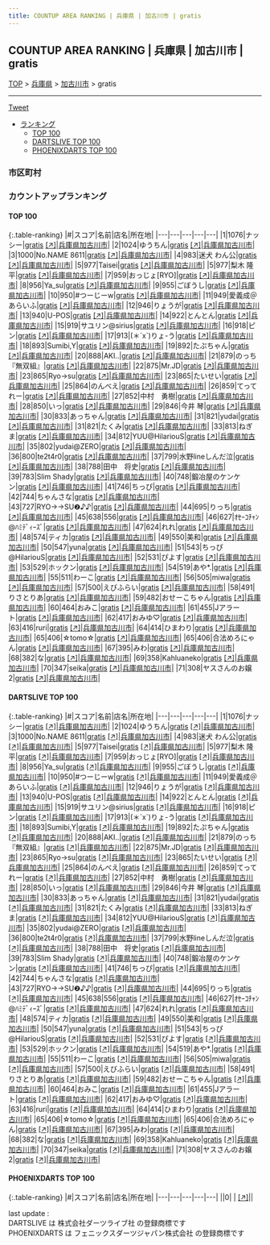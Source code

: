 ```yaml
---
title: COUNTUP AREA RANKING | 兵庫県 | 加古川市 | gratis
---
```

## COUNTUP AREA RANKING | 兵庫県 | 加古川市 | gratis

[TOP](/darts/rank/) > [兵庫県](/darts/rank/兵庫県/) > [加古川市](/darts/rank/兵庫県/加古川市/) > gratis

___

<a href="https://twitter.com/share?ref_src=twsrc%5Etfw" data-text="COUNTUP AREA RANKING | 兵庫県加古川市gratis" class="twitter-share-button" data-hashtags="DARTSLIVE,PHOENIXDARTS,darts,ダーツ" data-show-count="false">Tweet</a>

* [ランキング](#カウントアップランキング)
    * [TOP 100](#top-100)
    * [DARTSLIVE TOP 100](#dartslive-top-100)
    * [PHOENIXDARTS TOP 100](#phoenixdarts-top-100)

### 市区町村

<ul>

</ul>

### カウントアップランキング

#### TOP 100



{:.table-ranking}
|#|スコア|名前|店名|所在地|
|---|---|---|---|---|
|1|1076|<span class="rank-name-dl">ナッシー</span>|<a href="/darts/rank/shops/83202b1f88734a27790ab824ce8730e5.html">gratis</a> <a href="https://search.dartslive.com/jp/shop/83202b1f88734a27790ab824ce8730e5">[↗]</a>|<a href="/darts/rank/兵庫県/加古川市">兵庫県加古川市</a>|
|2|1024|<span class="rank-name-dl">ゆうちん</span>|<a href="/darts/rank/shops/83202b1f88734a27790ab824ce8730e5.html">gratis</a> <a href="https://search.dartslive.com/jp/shop/83202b1f88734a27790ab824ce8730e5">[↗]</a>|<a href="/darts/rank/兵庫県/加古川市">兵庫県加古川市</a>|
|3|1000|<span class="rank-name-dl">No.NAME 8611</span>|<a href="/darts/rank/shops/83202b1f88734a27790ab824ce8730e5.html">gratis</a> <a href="https://search.dartslive.com/jp/shop/83202b1f88734a27790ab824ce8730e5">[↗]</a>|<a href="/darts/rank/兵庫県/加古川市">兵庫県加古川市</a>|
|4|983|<span class="rank-name-dl">迷犬 わん公</span>|<a href="/darts/rank/shops/83202b1f88734a27790ab824ce8730e5.html">gratis</a> <a href="https://search.dartslive.com/jp/shop/83202b1f88734a27790ab824ce8730e5">[↗]</a>|<a href="/darts/rank/兵庫県/加古川市">兵庫県加古川市</a>|
|5|977|<span class="rank-name-dl">Taisei</span>|<a href="/darts/rank/shops/83202b1f88734a27790ab824ce8730e5.html">gratis</a> <a href="https://search.dartslive.com/jp/shop/83202b1f88734a27790ab824ce8730e5">[↗]</a>|<a href="/darts/rank/兵庫県/加古川市">兵庫県加古川市</a>|
|5|977|<span class="rank-name-dl">梨木 隆平</span>|<a href="/darts/rank/shops/83202b1f88734a27790ab824ce8730e5.html">gratis</a> <a href="https://search.dartslive.com/jp/shop/83202b1f88734a27790ab824ce8730e5">[↗]</a>|<a href="/darts/rank/兵庫県/加古川市">兵庫県加古川市</a>|
|7|959|<span class="rank-name-dl">おっじょ[RYO]</span>|<a href="/darts/rank/shops/83202b1f88734a27790ab824ce8730e5.html">gratis</a> <a href="https://search.dartslive.com/jp/shop/83202b1f88734a27790ab824ce8730e5">[↗]</a>|<a href="/darts/rank/兵庫県/加古川市">兵庫県加古川市</a>|
|8|956|<span class="rank-name-dl">Ya_su</span>|<a href="/darts/rank/shops/83202b1f88734a27790ab824ce8730e5.html">gratis</a> <a href="https://search.dartslive.com/jp/shop/83202b1f88734a27790ab824ce8730e5">[↗]</a>|<a href="/darts/rank/兵庫県/加古川市">兵庫県加古川市</a>|
|9|955|<span class="rank-name-dl">ごぼうし</span>|<a href="/darts/rank/shops/83202b1f88734a27790ab824ce8730e5.html">gratis</a> <a href="https://search.dartslive.com/jp/shop/83202b1f88734a27790ab824ce8730e5">[↗]</a>|<a href="/darts/rank/兵庫県/加古川市">兵庫県加古川市</a>|
|10|950|<span class="rank-name-dl">#つーじーw</span>|<a href="/darts/rank/shops/83202b1f88734a27790ab824ce8730e5.html">gratis</a> <a href="https://search.dartslive.com/jp/shop/83202b1f88734a27790ab824ce8730e5">[↗]</a>|<a href="/darts/rank/兵庫県/加古川市">兵庫県加古川市</a>|
|11|949|<span class="rank-name-dl">愛義成＠あらいふ</span>|<a href="/darts/rank/shops/83202b1f88734a27790ab824ce8730e5.html">gratis</a> <a href="https://search.dartslive.com/jp/shop/83202b1f88734a27790ab824ce8730e5">[↗]</a>|<a href="/darts/rank/兵庫県/加古川市">兵庫県加古川市</a>|
|12|946|<span class="rank-name-dl">りょうが</span>|<a href="/darts/rank/shops/83202b1f88734a27790ab824ce8730e5.html">gratis</a> <a href="https://search.dartslive.com/jp/shop/83202b1f88734a27790ab824ce8730e5">[↗]</a>|<a href="/darts/rank/兵庫県/加古川市">兵庫県加古川市</a>|
|13|940|<span class="rank-name-dl">U-POS</span>|<a href="/darts/rank/shops/83202b1f88734a27790ab824ce8730e5.html">gratis</a> <a href="https://search.dartslive.com/jp/shop/83202b1f88734a27790ab824ce8730e5">[↗]</a>|<a href="/darts/rank/兵庫県/加古川市">兵庫県加古川市</a>|
|14|922|<span class="rank-name-dl">とんとん</span>|<a href="/darts/rank/shops/83202b1f88734a27790ab824ce8730e5.html">gratis</a> <a href="https://search.dartslive.com/jp/shop/83202b1f88734a27790ab824ce8730e5">[↗]</a>|<a href="/darts/rank/兵庫県/加古川市">兵庫県加古川市</a>|
|15|919|<span class="rank-name-dl">サユリン@sirius</span>|<a href="/darts/rank/shops/83202b1f88734a27790ab824ce8730e5.html">gratis</a> <a href="https://search.dartslive.com/jp/shop/83202b1f88734a27790ab824ce8730e5">[↗]</a>|<a href="/darts/rank/兵庫県/加古川市">兵庫県加古川市</a>|
|16|918|<span class="rank-name-dl">ピン</span>|<a href="/darts/rank/shops/83202b1f88734a27790ab824ce8730e5.html">gratis</a> <a href="https://search.dartslive.com/jp/shop/83202b1f88734a27790ab824ce8730e5">[↗]</a>|<a href="/darts/rank/兵庫県/加古川市">兵庫県加古川市</a>|
|17|913|<span class="rank-name-dl">(＊´x`)りょ-う</span>|<a href="/darts/rank/shops/83202b1f88734a27790ab824ce8730e5.html">gratis</a> <a href="https://search.dartslive.com/jp/shop/83202b1f88734a27790ab824ce8730e5">[↗]</a>|<a href="/darts/rank/兵庫県/加古川市">兵庫県加古川市</a>|
|18|893|<span class="rank-name-dl">Sumibi,Y</span>|<a href="/darts/rank/shops/83202b1f88734a27790ab824ce8730e5.html">gratis</a> <a href="https://search.dartslive.com/jp/shop/83202b1f88734a27790ab824ce8730e5">[↗]</a>|<a href="/darts/rank/兵庫県/加古川市">兵庫県加古川市</a>|
|19|892|<span class="rank-name-dl">たぷちゃん</span>|<a href="/darts/rank/shops/83202b1f88734a27790ab824ce8730e5.html">gratis</a> <a href="https://search.dartslive.com/jp/shop/83202b1f88734a27790ab824ce8730e5">[↗]</a>|<a href="/darts/rank/兵庫県/加古川市">兵庫県加古川市</a>|
|20|888|<span class="rank-name-dl">AKI..</span>|<a href="/darts/rank/shops/83202b1f88734a27790ab824ce8730e5.html">gratis</a> <a href="https://search.dartslive.com/jp/shop/83202b1f88734a27790ab824ce8730e5">[↗]</a>|<a href="/darts/rank/兵庫県/加古川市">兵庫県加古川市</a>|
|21|879|<span class="rank-name-dl">のっち『無双組』</span>|<a href="/darts/rank/shops/83202b1f88734a27790ab824ce8730e5.html">gratis</a> <a href="https://search.dartslive.com/jp/shop/83202b1f88734a27790ab824ce8730e5">[↗]</a>|<a href="/darts/rank/兵庫県/加古川市">兵庫県加古川市</a>|
|22|875|<span class="rank-name-dl">Mr.JD</span>|<a href="/darts/rank/shops/83202b1f88734a27790ab824ce8730e5.html">gratis</a> <a href="https://search.dartslive.com/jp/shop/83202b1f88734a27790ab824ce8730e5">[↗]</a>|<a href="/darts/rank/兵庫県/加古川市">兵庫県加古川市</a>|
|23|865|<span class="rank-name-dl">Ryo→su</span>|<a href="/darts/rank/shops/83202b1f88734a27790ab824ce8730e5.html">gratis</a> <a href="https://search.dartslive.com/jp/shop/83202b1f88734a27790ab824ce8730e5">[↗]</a>|<a href="/darts/rank/兵庫県/加古川市">兵庫県加古川市</a>|
|23|865|<span class="rank-name-dl">たいせい</span>|<a href="/darts/rank/shops/83202b1f88734a27790ab824ce8730e5.html">gratis</a> <a href="https://search.dartslive.com/jp/shop/83202b1f88734a27790ab824ce8730e5">[↗]</a>|<a href="/darts/rank/兵庫県/加古川市">兵庫県加古川市</a>|
|25|864|<span class="rank-name-dl">のんべえ</span>|<a href="/darts/rank/shops/83202b1f88734a27790ab824ce8730e5.html">gratis</a> <a href="https://search.dartslive.com/jp/shop/83202b1f88734a27790ab824ce8730e5">[↗]</a>|<a href="/darts/rank/兵庫県/加古川市">兵庫県加古川市</a>|
|26|859|<span class="rank-name-dl">てってれー</span>|<a href="/darts/rank/shops/83202b1f88734a27790ab824ce8730e5.html">gratis</a> <a href="https://search.dartslive.com/jp/shop/83202b1f88734a27790ab824ce8730e5">[↗]</a>|<a href="/darts/rank/兵庫県/加古川市">兵庫県加古川市</a>|
|27|852|<span class="rank-name-dl">中村　勇樹</span>|<a href="/darts/rank/shops/83202b1f88734a27790ab824ce8730e5.html">gratis</a> <a href="https://search.dartslive.com/jp/shop/83202b1f88734a27790ab824ce8730e5">[↗]</a>|<a href="/darts/rank/兵庫県/加古川市">兵庫県加古川市</a>|
|28|850|<span class="rank-name-dl">いっ</span>|<a href="/darts/rank/shops/83202b1f88734a27790ab824ce8730e5.html">gratis</a> <a href="https://search.dartslive.com/jp/shop/83202b1f88734a27790ab824ce8730e5">[↗]</a>|<a href="/darts/rank/兵庫県/加古川市">兵庫県加古川市</a>|
|29|846|<span class="rank-name-dl">今井 琴</span>|<a href="/darts/rank/shops/83202b1f88734a27790ab824ce8730e5.html">gratis</a> <a href="https://search.dartslive.com/jp/shop/83202b1f88734a27790ab824ce8730e5">[↗]</a>|<a href="/darts/rank/兵庫県/加古川市">兵庫県加古川市</a>|
|30|833|<span class="rank-name-dl">あっちゃん</span>|<a href="/darts/rank/shops/83202b1f88734a27790ab824ce8730e5.html">gratis</a> <a href="https://search.dartslive.com/jp/shop/83202b1f88734a27790ab824ce8730e5">[↗]</a>|<a href="/darts/rank/兵庫県/加古川市">兵庫県加古川市</a>|
|31|821|<span class="rank-name-dl">yudai</span>|<a href="/darts/rank/shops/83202b1f88734a27790ab824ce8730e5.html">gratis</a> <a href="https://search.dartslive.com/jp/shop/83202b1f88734a27790ab824ce8730e5">[↗]</a>|<a href="/darts/rank/兵庫県/加古川市">兵庫県加古川市</a>|
|31|821|<span class="rank-name-dl">たくみ</span>|<a href="/darts/rank/shops/83202b1f88734a27790ab824ce8730e5.html">gratis</a> <a href="https://search.dartslive.com/jp/shop/83202b1f88734a27790ab824ce8730e5">[↗]</a>|<a href="/darts/rank/兵庫県/加古川市">兵庫県加古川市</a>|
|33|813|<span class="rank-name-dl">ねぎま</span>|<a href="/darts/rank/shops/83202b1f88734a27790ab824ce8730e5.html">gratis</a> <a href="https://search.dartslive.com/jp/shop/83202b1f88734a27790ab824ce8730e5">[↗]</a>|<a href="/darts/rank/兵庫県/加古川市">兵庫県加古川市</a>|
|34|812|<span class="rank-name-dl">YUU@HilariouS</span>|<a href="/darts/rank/shops/83202b1f88734a27790ab824ce8730e5.html">gratis</a> <a href="https://search.dartslive.com/jp/shop/83202b1f88734a27790ab824ce8730e5">[↗]</a>|<a href="/darts/rank/兵庫県/加古川市">兵庫県加古川市</a>|
|35|802|<span class="rank-name-dl">yudai@ZERO</span>|<a href="/darts/rank/shops/83202b1f88734a27790ab824ce8730e5.html">gratis</a> <a href="https://search.dartslive.com/jp/shop/83202b1f88734a27790ab824ce8730e5">[↗]</a>|<a href="/darts/rank/兵庫県/加古川市">兵庫県加古川市</a>|
|36|800|<span class="rank-name-dl">te2t4r0</span>|<a href="/darts/rank/shops/83202b1f88734a27790ab824ce8730e5.html">gratis</a> <a href="https://search.dartslive.com/jp/shop/83202b1f88734a27790ab824ce8730e5">[↗]</a>|<a href="/darts/rank/兵庫県/加古川市">兵庫県加古川市</a>|
|37|799|<span class="rank-name-dl">水野lineしんだ泣</span>|<a href="/darts/rank/shops/83202b1f88734a27790ab824ce8730e5.html">gratis</a> <a href="https://search.dartslive.com/jp/shop/83202b1f88734a27790ab824ce8730e5">[↗]</a>|<a href="/darts/rank/兵庫県/加古川市">兵庫県加古川市</a>|
|38|788|<span class="rank-name-dl">田中　将史</span>|<a href="/darts/rank/shops/83202b1f88734a27790ab824ce8730e5.html">gratis</a> <a href="https://search.dartslive.com/jp/shop/83202b1f88734a27790ab824ce8730e5">[↗]</a>|<a href="/darts/rank/兵庫県/加古川市">兵庫県加古川市</a>|
|39|783|<span class="rank-name-dl">Slim Shady</span>|<a href="/darts/rank/shops/83202b1f88734a27790ab824ce8730e5.html">gratis</a> <a href="https://search.dartslive.com/jp/shop/83202b1f88734a27790ab824ce8730e5">[↗]</a>|<a href="/darts/rank/兵庫県/加古川市">兵庫県加古川市</a>|
|40|748|<span class="rank-name-dl">鍛冶屋のケンケン</span>|<a href="/darts/rank/shops/83202b1f88734a27790ab824ce8730e5.html">gratis</a> <a href="https://search.dartslive.com/jp/shop/83202b1f88734a27790ab824ce8730e5">[↗]</a>|<a href="/darts/rank/兵庫県/加古川市">兵庫県加古川市</a>|
|41|746|<span class="rank-name-dl">ちっぴ</span>|<a href="/darts/rank/shops/83202b1f88734a27790ab824ce8730e5.html">gratis</a> <a href="https://search.dartslive.com/jp/shop/83202b1f88734a27790ab824ce8730e5">[↗]</a>|<a href="/darts/rank/兵庫県/加古川市">兵庫県加古川市</a>|
|42|744|<span class="rank-name-dl">ちゃんさな</span>|<a href="/darts/rank/shops/83202b1f88734a27790ab824ce8730e5.html">gratis</a> <a href="https://search.dartslive.com/jp/shop/83202b1f88734a27790ab824ce8730e5">[↗]</a>|<a href="/darts/rank/兵庫県/加古川市">兵庫県加古川市</a>|
|43|727|<span class="rank-name-dl">RYO→→SU❷♪♪</span>|<a href="/darts/rank/shops/83202b1f88734a27790ab824ce8730e5.html">gratis</a> <a href="https://search.dartslive.com/jp/shop/83202b1f88734a27790ab824ce8730e5">[↗]</a>|<a href="/darts/rank/兵庫県/加古川市">兵庫県加古川市</a>|
|44|695|<span class="rank-name-dl">りっち</span>|<a href="/darts/rank/shops/83202b1f88734a27790ab824ce8730e5.html">gratis</a> <a href="https://search.dartslive.com/jp/shop/83202b1f88734a27790ab824ce8730e5">[↗]</a>|<a href="/darts/rank/兵庫県/加古川市">兵庫県加古川市</a>|
|45|638|<span class="rank-name-dl">556</span>|<a href="/darts/rank/shops/83202b1f88734a27790ab824ce8730e5.html">gratis</a> <a href="https://search.dartslive.com/jp/shop/83202b1f88734a27790ab824ce8730e5">[↗]</a>|<a href="/darts/rank/兵庫県/加古川市">兵庫県加古川市</a>|
|46|627|<span class="rank-name-dl">ｵｾｰｺﾁｬﾝ@ﾊﾐﾃﾞｨｰｽﾞ</span>|<a href="/darts/rank/shops/83202b1f88734a27790ab824ce8730e5.html">gratis</a> <a href="https://search.dartslive.com/jp/shop/83202b1f88734a27790ab824ce8730e5">[↗]</a>|<a href="/darts/rank/兵庫県/加古川市">兵庫県加古川市</a>|
|47|624|<span class="rank-name-dl">れれ</span>|<a href="/darts/rank/shops/83202b1f88734a27790ab824ce8730e5.html">gratis</a> <a href="https://search.dartslive.com/jp/shop/83202b1f88734a27790ab824ce8730e5">[↗]</a>|<a href="/darts/rank/兵庫県/加古川市">兵庫県加古川市</a>|
|48|574|<span class="rank-name-dl">ティカ</span>|<a href="/darts/rank/shops/83202b1f88734a27790ab824ce8730e5.html">gratis</a> <a href="https://search.dartslive.com/jp/shop/83202b1f88734a27790ab824ce8730e5">[↗]</a>|<a href="/darts/rank/兵庫県/加古川市">兵庫県加古川市</a>|
|49|550|<span class="rank-name-dl">美和</span>|<a href="/darts/rank/shops/83202b1f88734a27790ab824ce8730e5.html">gratis</a> <a href="https://search.dartslive.com/jp/shop/83202b1f88734a27790ab824ce8730e5">[↗]</a>|<a href="/darts/rank/兵庫県/加古川市">兵庫県加古川市</a>|
|50|547|<span class="rank-name-dl">yuna</span>|<a href="/darts/rank/shops/83202b1f88734a27790ab824ce8730e5.html">gratis</a> <a href="https://search.dartslive.com/jp/shop/83202b1f88734a27790ab824ce8730e5">[↗]</a>|<a href="/darts/rank/兵庫県/加古川市">兵庫県加古川市</a>|
|51|543|<span class="rank-name-dl">ちっぴ@HilariouS</span>|<a href="/darts/rank/shops/83202b1f88734a27790ab824ce8730e5.html">gratis</a> <a href="https://search.dartslive.com/jp/shop/83202b1f88734a27790ab824ce8730e5">[↗]</a>|<a href="/darts/rank/兵庫県/加古川市">兵庫県加古川市</a>|
|52|531|<span class="rank-name-dl">ぴよす</span>|<a href="/darts/rank/shops/83202b1f88734a27790ab824ce8730e5.html">gratis</a> <a href="https://search.dartslive.com/jp/shop/83202b1f88734a27790ab824ce8730e5">[↗]</a>|<a href="/darts/rank/兵庫県/加古川市">兵庫県加古川市</a>|
|53|529|<span class="rank-name-dl">ホックン</span>|<a href="/darts/rank/shops/83202b1f88734a27790ab824ce8730e5.html">gratis</a> <a href="https://search.dartslive.com/jp/shop/83202b1f88734a27790ab824ce8730e5">[↗]</a>|<a href="/darts/rank/兵庫県/加古川市">兵庫県加古川市</a>|
|54|519|<span class="rank-name-dl">あや*.</span>|<a href="/darts/rank/shops/83202b1f88734a27790ab824ce8730e5.html">gratis</a> <a href="https://search.dartslive.com/jp/shop/83202b1f88734a27790ab824ce8730e5">[↗]</a>|<a href="/darts/rank/兵庫県/加古川市">兵庫県加古川市</a>|
|55|511|<span class="rank-name-dl">わーこ</span>|<a href="/darts/rank/shops/83202b1f88734a27790ab824ce8730e5.html">gratis</a> <a href="https://search.dartslive.com/jp/shop/83202b1f88734a27790ab824ce8730e5">[↗]</a>|<a href="/darts/rank/兵庫県/加古川市">兵庫県加古川市</a>|
|56|505|<span class="rank-name-dl">miwa</span>|<a href="/darts/rank/shops/83202b1f88734a27790ab824ce8730e5.html">gratis</a> <a href="https://search.dartslive.com/jp/shop/83202b1f88734a27790ab824ce8730e5">[↗]</a>|<a href="/darts/rank/兵庫県/加古川市">兵庫県加古川市</a>|
|57|500|<span class="rank-name-dl">えびふらい</span>|<a href="/darts/rank/shops/83202b1f88734a27790ab824ce8730e5.html">gratis</a> <a href="https://search.dartslive.com/jp/shop/83202b1f88734a27790ab824ce8730e5">[↗]</a>|<a href="/darts/rank/兵庫県/加古川市">兵庫県加古川市</a>|
|58|491|<span class="rank-name-dl">りさとりあ</span>|<a href="/darts/rank/shops/83202b1f88734a27790ab824ce8730e5.html">gratis</a> <a href="https://search.dartslive.com/jp/shop/83202b1f88734a27790ab824ce8730e5">[↗]</a>|<a href="/darts/rank/兵庫県/加古川市">兵庫県加古川市</a>|
|59|482|<span class="rank-name-dl">おせーこちゃん</span>|<a href="/darts/rank/shops/83202b1f88734a27790ab824ce8730e5.html">gratis</a> <a href="https://search.dartslive.com/jp/shop/83202b1f88734a27790ab824ce8730e5">[↗]</a>|<a href="/darts/rank/兵庫県/加古川市">兵庫県加古川市</a>|
|60|464|<span class="rank-name-dl">おみこ</span>|<a href="/darts/rank/shops/83202b1f88734a27790ab824ce8730e5.html">gratis</a> <a href="https://search.dartslive.com/jp/shop/83202b1f88734a27790ab824ce8730e5">[↗]</a>|<a href="/darts/rank/兵庫県/加古川市">兵庫県加古川市</a>|
|61|455|<span class="rank-name-dl">Jアラート</span>|<a href="/darts/rank/shops/83202b1f88734a27790ab824ce8730e5.html">gratis</a> <a href="https://search.dartslive.com/jp/shop/83202b1f88734a27790ab824ce8730e5">[↗]</a>|<a href="/darts/rank/兵庫県/加古川市">兵庫県加古川市</a>|
|62|417|<span class="rank-name-dl">おみゆ♡</span>|<a href="/darts/rank/shops/83202b1f88734a27790ab824ce8730e5.html">gratis</a> <a href="https://search.dartslive.com/jp/shop/83202b1f88734a27790ab824ce8730e5">[↗]</a>|<a href="/darts/rank/兵庫県/加古川市">兵庫県加古川市</a>|
|63|416|<span class="rank-name-dl">ruri</span>|<a href="/darts/rank/shops/83202b1f88734a27790ab824ce8730e5.html">gratis</a> <a href="https://search.dartslive.com/jp/shop/83202b1f88734a27790ab824ce8730e5">[↗]</a>|<a href="/darts/rank/兵庫県/加古川市">兵庫県加古川市</a>|
|64|414|<span class="rank-name-dl">ひまわり</span>|<a href="/darts/rank/shops/83202b1f88734a27790ab824ce8730e5.html">gratis</a> <a href="https://search.dartslive.com/jp/shop/83202b1f88734a27790ab824ce8730e5">[↗]</a>|<a href="/darts/rank/兵庫県/加古川市">兵庫県加古川市</a>|
|65|406|<span class="rank-name-dl">☆tomo☆</span>|<a href="/darts/rank/shops/83202b1f88734a27790ab824ce8730e5.html">gratis</a> <a href="https://search.dartslive.com/jp/shop/83202b1f88734a27790ab824ce8730e5">[↗]</a>|<a href="/darts/rank/兵庫県/加古川市">兵庫県加古川市</a>|
|65|406|<span class="rank-name-dl">合法めろにゃん</span>|<a href="/darts/rank/shops/83202b1f88734a27790ab824ce8730e5.html">gratis</a> <a href="https://search.dartslive.com/jp/shop/83202b1f88734a27790ab824ce8730e5">[↗]</a>|<a href="/darts/rank/兵庫県/加古川市">兵庫県加古川市</a>|
|67|395|<span class="rank-name-dl">みわ</span>|<a href="/darts/rank/shops/83202b1f88734a27790ab824ce8730e5.html">gratis</a> <a href="https://search.dartslive.com/jp/shop/83202b1f88734a27790ab824ce8730e5">[↗]</a>|<a href="/darts/rank/兵庫県/加古川市">兵庫県加古川市</a>|
|68|382|<span class="rank-name-dl">な</span>|<a href="/darts/rank/shops/83202b1f88734a27790ab824ce8730e5.html">gratis</a> <a href="https://search.dartslive.com/jp/shop/83202b1f88734a27790ab824ce8730e5">[↗]</a>|<a href="/darts/rank/兵庫県/加古川市">兵庫県加古川市</a>|
|69|358|<span class="rank-name-dl">Kahluaneko</span>|<a href="/darts/rank/shops/83202b1f88734a27790ab824ce8730e5.html">gratis</a> <a href="https://search.dartslive.com/jp/shop/83202b1f88734a27790ab824ce8730e5">[↗]</a>|<a href="/darts/rank/兵庫県/加古川市">兵庫県加古川市</a>|
|70|347|<span class="rank-name-dl">seika</span>|<a href="/darts/rank/shops/83202b1f88734a27790ab824ce8730e5.html">gratis</a> <a href="https://search.dartslive.com/jp/shop/83202b1f88734a27790ab824ce8730e5">[↗]</a>|<a href="/darts/rank/兵庫県/加古川市">兵庫県加古川市</a>|
|71|308|<span class="rank-name-dl">ヤスさんのお嬢2</span>|<a href="/darts/rank/shops/83202b1f88734a27790ab824ce8730e5.html">gratis</a> <a href="https://search.dartslive.com/jp/shop/83202b1f88734a27790ab824ce8730e5">[↗]</a>|<a href="/darts/rank/兵庫県/加古川市">兵庫県加古川市</a>|


#### DARTSLIVE TOP 100



{:.table-ranking}
|#|スコア|名前|店名|所在地|
|---|---|---|---|---|
|1|1076|<span class="rank-name-dl">ナッシー</span>|<a href="/darts/rank/shops/83202b1f88734a27790ab824ce8730e5.html">gratis</a> <a href="https://search.dartslive.com/jp/shop/83202b1f88734a27790ab824ce8730e5">[↗]</a>|<a href="/darts/rank/兵庫県/加古川市">兵庫県加古川市</a>|
|2|1024|<span class="rank-name-dl">ゆうちん</span>|<a href="/darts/rank/shops/83202b1f88734a27790ab824ce8730e5.html">gratis</a> <a href="https://search.dartslive.com/jp/shop/83202b1f88734a27790ab824ce8730e5">[↗]</a>|<a href="/darts/rank/兵庫県/加古川市">兵庫県加古川市</a>|
|3|1000|<span class="rank-name-dl">No.NAME 8611</span>|<a href="/darts/rank/shops/83202b1f88734a27790ab824ce8730e5.html">gratis</a> <a href="https://search.dartslive.com/jp/shop/83202b1f88734a27790ab824ce8730e5">[↗]</a>|<a href="/darts/rank/兵庫県/加古川市">兵庫県加古川市</a>|
|4|983|<span class="rank-name-dl">迷犬 わん公</span>|<a href="/darts/rank/shops/83202b1f88734a27790ab824ce8730e5.html">gratis</a> <a href="https://search.dartslive.com/jp/shop/83202b1f88734a27790ab824ce8730e5">[↗]</a>|<a href="/darts/rank/兵庫県/加古川市">兵庫県加古川市</a>|
|5|977|<span class="rank-name-dl">Taisei</span>|<a href="/darts/rank/shops/83202b1f88734a27790ab824ce8730e5.html">gratis</a> <a href="https://search.dartslive.com/jp/shop/83202b1f88734a27790ab824ce8730e5">[↗]</a>|<a href="/darts/rank/兵庫県/加古川市">兵庫県加古川市</a>|
|5|977|<span class="rank-name-dl">梨木 隆平</span>|<a href="/darts/rank/shops/83202b1f88734a27790ab824ce8730e5.html">gratis</a> <a href="https://search.dartslive.com/jp/shop/83202b1f88734a27790ab824ce8730e5">[↗]</a>|<a href="/darts/rank/兵庫県/加古川市">兵庫県加古川市</a>|
|7|959|<span class="rank-name-dl">おっじょ[RYO]</span>|<a href="/darts/rank/shops/83202b1f88734a27790ab824ce8730e5.html">gratis</a> <a href="https://search.dartslive.com/jp/shop/83202b1f88734a27790ab824ce8730e5">[↗]</a>|<a href="/darts/rank/兵庫県/加古川市">兵庫県加古川市</a>|
|8|956|<span class="rank-name-dl">Ya_su</span>|<a href="/darts/rank/shops/83202b1f88734a27790ab824ce8730e5.html">gratis</a> <a href="https://search.dartslive.com/jp/shop/83202b1f88734a27790ab824ce8730e5">[↗]</a>|<a href="/darts/rank/兵庫県/加古川市">兵庫県加古川市</a>|
|9|955|<span class="rank-name-dl">ごぼうし</span>|<a href="/darts/rank/shops/83202b1f88734a27790ab824ce8730e5.html">gratis</a> <a href="https://search.dartslive.com/jp/shop/83202b1f88734a27790ab824ce8730e5">[↗]</a>|<a href="/darts/rank/兵庫県/加古川市">兵庫県加古川市</a>|
|10|950|<span class="rank-name-dl">#つーじーw</span>|<a href="/darts/rank/shops/83202b1f88734a27790ab824ce8730e5.html">gratis</a> <a href="https://search.dartslive.com/jp/shop/83202b1f88734a27790ab824ce8730e5">[↗]</a>|<a href="/darts/rank/兵庫県/加古川市">兵庫県加古川市</a>|
|11|949|<span class="rank-name-dl">愛義成＠あらいふ</span>|<a href="/darts/rank/shops/83202b1f88734a27790ab824ce8730e5.html">gratis</a> <a href="https://search.dartslive.com/jp/shop/83202b1f88734a27790ab824ce8730e5">[↗]</a>|<a href="/darts/rank/兵庫県/加古川市">兵庫県加古川市</a>|
|12|946|<span class="rank-name-dl">りょうが</span>|<a href="/darts/rank/shops/83202b1f88734a27790ab824ce8730e5.html">gratis</a> <a href="https://search.dartslive.com/jp/shop/83202b1f88734a27790ab824ce8730e5">[↗]</a>|<a href="/darts/rank/兵庫県/加古川市">兵庫県加古川市</a>|
|13|940|<span class="rank-name-dl">U-POS</span>|<a href="/darts/rank/shops/83202b1f88734a27790ab824ce8730e5.html">gratis</a> <a href="https://search.dartslive.com/jp/shop/83202b1f88734a27790ab824ce8730e5">[↗]</a>|<a href="/darts/rank/兵庫県/加古川市">兵庫県加古川市</a>|
|14|922|<span class="rank-name-dl">とんとん</span>|<a href="/darts/rank/shops/83202b1f88734a27790ab824ce8730e5.html">gratis</a> <a href="https://search.dartslive.com/jp/shop/83202b1f88734a27790ab824ce8730e5">[↗]</a>|<a href="/darts/rank/兵庫県/加古川市">兵庫県加古川市</a>|
|15|919|<span class="rank-name-dl">サユリン@sirius</span>|<a href="/darts/rank/shops/83202b1f88734a27790ab824ce8730e5.html">gratis</a> <a href="https://search.dartslive.com/jp/shop/83202b1f88734a27790ab824ce8730e5">[↗]</a>|<a href="/darts/rank/兵庫県/加古川市">兵庫県加古川市</a>|
|16|918|<span class="rank-name-dl">ピン</span>|<a href="/darts/rank/shops/83202b1f88734a27790ab824ce8730e5.html">gratis</a> <a href="https://search.dartslive.com/jp/shop/83202b1f88734a27790ab824ce8730e5">[↗]</a>|<a href="/darts/rank/兵庫県/加古川市">兵庫県加古川市</a>|
|17|913|<span class="rank-name-dl">(＊´x`)りょ-う</span>|<a href="/darts/rank/shops/83202b1f88734a27790ab824ce8730e5.html">gratis</a> <a href="https://search.dartslive.com/jp/shop/83202b1f88734a27790ab824ce8730e5">[↗]</a>|<a href="/darts/rank/兵庫県/加古川市">兵庫県加古川市</a>|
|18|893|<span class="rank-name-dl">Sumibi,Y</span>|<a href="/darts/rank/shops/83202b1f88734a27790ab824ce8730e5.html">gratis</a> <a href="https://search.dartslive.com/jp/shop/83202b1f88734a27790ab824ce8730e5">[↗]</a>|<a href="/darts/rank/兵庫県/加古川市">兵庫県加古川市</a>|
|19|892|<span class="rank-name-dl">たぷちゃん</span>|<a href="/darts/rank/shops/83202b1f88734a27790ab824ce8730e5.html">gratis</a> <a href="https://search.dartslive.com/jp/shop/83202b1f88734a27790ab824ce8730e5">[↗]</a>|<a href="/darts/rank/兵庫県/加古川市">兵庫県加古川市</a>|
|20|888|<span class="rank-name-dl">AKI..</span>|<a href="/darts/rank/shops/83202b1f88734a27790ab824ce8730e5.html">gratis</a> <a href="https://search.dartslive.com/jp/shop/83202b1f88734a27790ab824ce8730e5">[↗]</a>|<a href="/darts/rank/兵庫県/加古川市">兵庫県加古川市</a>|
|21|879|<span class="rank-name-dl">のっち『無双組』</span>|<a href="/darts/rank/shops/83202b1f88734a27790ab824ce8730e5.html">gratis</a> <a href="https://search.dartslive.com/jp/shop/83202b1f88734a27790ab824ce8730e5">[↗]</a>|<a href="/darts/rank/兵庫県/加古川市">兵庫県加古川市</a>|
|22|875|<span class="rank-name-dl">Mr.JD</span>|<a href="/darts/rank/shops/83202b1f88734a27790ab824ce8730e5.html">gratis</a> <a href="https://search.dartslive.com/jp/shop/83202b1f88734a27790ab824ce8730e5">[↗]</a>|<a href="/darts/rank/兵庫県/加古川市">兵庫県加古川市</a>|
|23|865|<span class="rank-name-dl">Ryo→su</span>|<a href="/darts/rank/shops/83202b1f88734a27790ab824ce8730e5.html">gratis</a> <a href="https://search.dartslive.com/jp/shop/83202b1f88734a27790ab824ce8730e5">[↗]</a>|<a href="/darts/rank/兵庫県/加古川市">兵庫県加古川市</a>|
|23|865|<span class="rank-name-dl">たいせい</span>|<a href="/darts/rank/shops/83202b1f88734a27790ab824ce8730e5.html">gratis</a> <a href="https://search.dartslive.com/jp/shop/83202b1f88734a27790ab824ce8730e5">[↗]</a>|<a href="/darts/rank/兵庫県/加古川市">兵庫県加古川市</a>|
|25|864|<span class="rank-name-dl">のんべえ</span>|<a href="/darts/rank/shops/83202b1f88734a27790ab824ce8730e5.html">gratis</a> <a href="https://search.dartslive.com/jp/shop/83202b1f88734a27790ab824ce8730e5">[↗]</a>|<a href="/darts/rank/兵庫県/加古川市">兵庫県加古川市</a>|
|26|859|<span class="rank-name-dl">てってれー</span>|<a href="/darts/rank/shops/83202b1f88734a27790ab824ce8730e5.html">gratis</a> <a href="https://search.dartslive.com/jp/shop/83202b1f88734a27790ab824ce8730e5">[↗]</a>|<a href="/darts/rank/兵庫県/加古川市">兵庫県加古川市</a>|
|27|852|<span class="rank-name-dl">中村　勇樹</span>|<a href="/darts/rank/shops/83202b1f88734a27790ab824ce8730e5.html">gratis</a> <a href="https://search.dartslive.com/jp/shop/83202b1f88734a27790ab824ce8730e5">[↗]</a>|<a href="/darts/rank/兵庫県/加古川市">兵庫県加古川市</a>|
|28|850|<span class="rank-name-dl">いっ</span>|<a href="/darts/rank/shops/83202b1f88734a27790ab824ce8730e5.html">gratis</a> <a href="https://search.dartslive.com/jp/shop/83202b1f88734a27790ab824ce8730e5">[↗]</a>|<a href="/darts/rank/兵庫県/加古川市">兵庫県加古川市</a>|
|29|846|<span class="rank-name-dl">今井 琴</span>|<a href="/darts/rank/shops/83202b1f88734a27790ab824ce8730e5.html">gratis</a> <a href="https://search.dartslive.com/jp/shop/83202b1f88734a27790ab824ce8730e5">[↗]</a>|<a href="/darts/rank/兵庫県/加古川市">兵庫県加古川市</a>|
|30|833|<span class="rank-name-dl">あっちゃん</span>|<a href="/darts/rank/shops/83202b1f88734a27790ab824ce8730e5.html">gratis</a> <a href="https://search.dartslive.com/jp/shop/83202b1f88734a27790ab824ce8730e5">[↗]</a>|<a href="/darts/rank/兵庫県/加古川市">兵庫県加古川市</a>|
|31|821|<span class="rank-name-dl">yudai</span>|<a href="/darts/rank/shops/83202b1f88734a27790ab824ce8730e5.html">gratis</a> <a href="https://search.dartslive.com/jp/shop/83202b1f88734a27790ab824ce8730e5">[↗]</a>|<a href="/darts/rank/兵庫県/加古川市">兵庫県加古川市</a>|
|31|821|<span class="rank-name-dl">たくみ</span>|<a href="/darts/rank/shops/83202b1f88734a27790ab824ce8730e5.html">gratis</a> <a href="https://search.dartslive.com/jp/shop/83202b1f88734a27790ab824ce8730e5">[↗]</a>|<a href="/darts/rank/兵庫県/加古川市">兵庫県加古川市</a>|
|33|813|<span class="rank-name-dl">ねぎま</span>|<a href="/darts/rank/shops/83202b1f88734a27790ab824ce8730e5.html">gratis</a> <a href="https://search.dartslive.com/jp/shop/83202b1f88734a27790ab824ce8730e5">[↗]</a>|<a href="/darts/rank/兵庫県/加古川市">兵庫県加古川市</a>|
|34|812|<span class="rank-name-dl">YUU@HilariouS</span>|<a href="/darts/rank/shops/83202b1f88734a27790ab824ce8730e5.html">gratis</a> <a href="https://search.dartslive.com/jp/shop/83202b1f88734a27790ab824ce8730e5">[↗]</a>|<a href="/darts/rank/兵庫県/加古川市">兵庫県加古川市</a>|
|35|802|<span class="rank-name-dl">yudai@ZERO</span>|<a href="/darts/rank/shops/83202b1f88734a27790ab824ce8730e5.html">gratis</a> <a href="https://search.dartslive.com/jp/shop/83202b1f88734a27790ab824ce8730e5">[↗]</a>|<a href="/darts/rank/兵庫県/加古川市">兵庫県加古川市</a>|
|36|800|<span class="rank-name-dl">te2t4r0</span>|<a href="/darts/rank/shops/83202b1f88734a27790ab824ce8730e5.html">gratis</a> <a href="https://search.dartslive.com/jp/shop/83202b1f88734a27790ab824ce8730e5">[↗]</a>|<a href="/darts/rank/兵庫県/加古川市">兵庫県加古川市</a>|
|37|799|<span class="rank-name-dl">水野lineしんだ泣</span>|<a href="/darts/rank/shops/83202b1f88734a27790ab824ce8730e5.html">gratis</a> <a href="https://search.dartslive.com/jp/shop/83202b1f88734a27790ab824ce8730e5">[↗]</a>|<a href="/darts/rank/兵庫県/加古川市">兵庫県加古川市</a>|
|38|788|<span class="rank-name-dl">田中　将史</span>|<a href="/darts/rank/shops/83202b1f88734a27790ab824ce8730e5.html">gratis</a> <a href="https://search.dartslive.com/jp/shop/83202b1f88734a27790ab824ce8730e5">[↗]</a>|<a href="/darts/rank/兵庫県/加古川市">兵庫県加古川市</a>|
|39|783|<span class="rank-name-dl">Slim Shady</span>|<a href="/darts/rank/shops/83202b1f88734a27790ab824ce8730e5.html">gratis</a> <a href="https://search.dartslive.com/jp/shop/83202b1f88734a27790ab824ce8730e5">[↗]</a>|<a href="/darts/rank/兵庫県/加古川市">兵庫県加古川市</a>|
|40|748|<span class="rank-name-dl">鍛冶屋のケンケン</span>|<a href="/darts/rank/shops/83202b1f88734a27790ab824ce8730e5.html">gratis</a> <a href="https://search.dartslive.com/jp/shop/83202b1f88734a27790ab824ce8730e5">[↗]</a>|<a href="/darts/rank/兵庫県/加古川市">兵庫県加古川市</a>|
|41|746|<span class="rank-name-dl">ちっぴ</span>|<a href="/darts/rank/shops/83202b1f88734a27790ab824ce8730e5.html">gratis</a> <a href="https://search.dartslive.com/jp/shop/83202b1f88734a27790ab824ce8730e5">[↗]</a>|<a href="/darts/rank/兵庫県/加古川市">兵庫県加古川市</a>|
|42|744|<span class="rank-name-dl">ちゃんさな</span>|<a href="/darts/rank/shops/83202b1f88734a27790ab824ce8730e5.html">gratis</a> <a href="https://search.dartslive.com/jp/shop/83202b1f88734a27790ab824ce8730e5">[↗]</a>|<a href="/darts/rank/兵庫県/加古川市">兵庫県加古川市</a>|
|43|727|<span class="rank-name-dl">RYO→→SU❷♪♪</span>|<a href="/darts/rank/shops/83202b1f88734a27790ab824ce8730e5.html">gratis</a> <a href="https://search.dartslive.com/jp/shop/83202b1f88734a27790ab824ce8730e5">[↗]</a>|<a href="/darts/rank/兵庫県/加古川市">兵庫県加古川市</a>|
|44|695|<span class="rank-name-dl">りっち</span>|<a href="/darts/rank/shops/83202b1f88734a27790ab824ce8730e5.html">gratis</a> <a href="https://search.dartslive.com/jp/shop/83202b1f88734a27790ab824ce8730e5">[↗]</a>|<a href="/darts/rank/兵庫県/加古川市">兵庫県加古川市</a>|
|45|638|<span class="rank-name-dl">556</span>|<a href="/darts/rank/shops/83202b1f88734a27790ab824ce8730e5.html">gratis</a> <a href="https://search.dartslive.com/jp/shop/83202b1f88734a27790ab824ce8730e5">[↗]</a>|<a href="/darts/rank/兵庫県/加古川市">兵庫県加古川市</a>|
|46|627|<span class="rank-name-dl">ｵｾｰｺﾁｬﾝ@ﾊﾐﾃﾞｨｰｽﾞ</span>|<a href="/darts/rank/shops/83202b1f88734a27790ab824ce8730e5.html">gratis</a> <a href="https://search.dartslive.com/jp/shop/83202b1f88734a27790ab824ce8730e5">[↗]</a>|<a href="/darts/rank/兵庫県/加古川市">兵庫県加古川市</a>|
|47|624|<span class="rank-name-dl">れれ</span>|<a href="/darts/rank/shops/83202b1f88734a27790ab824ce8730e5.html">gratis</a> <a href="https://search.dartslive.com/jp/shop/83202b1f88734a27790ab824ce8730e5">[↗]</a>|<a href="/darts/rank/兵庫県/加古川市">兵庫県加古川市</a>|
|48|574|<span class="rank-name-dl">ティカ</span>|<a href="/darts/rank/shops/83202b1f88734a27790ab824ce8730e5.html">gratis</a> <a href="https://search.dartslive.com/jp/shop/83202b1f88734a27790ab824ce8730e5">[↗]</a>|<a href="/darts/rank/兵庫県/加古川市">兵庫県加古川市</a>|
|49|550|<span class="rank-name-dl">美和</span>|<a href="/darts/rank/shops/83202b1f88734a27790ab824ce8730e5.html">gratis</a> <a href="https://search.dartslive.com/jp/shop/83202b1f88734a27790ab824ce8730e5">[↗]</a>|<a href="/darts/rank/兵庫県/加古川市">兵庫県加古川市</a>|
|50|547|<span class="rank-name-dl">yuna</span>|<a href="/darts/rank/shops/83202b1f88734a27790ab824ce8730e5.html">gratis</a> <a href="https://search.dartslive.com/jp/shop/83202b1f88734a27790ab824ce8730e5">[↗]</a>|<a href="/darts/rank/兵庫県/加古川市">兵庫県加古川市</a>|
|51|543|<span class="rank-name-dl">ちっぴ@HilariouS</span>|<a href="/darts/rank/shops/83202b1f88734a27790ab824ce8730e5.html">gratis</a> <a href="https://search.dartslive.com/jp/shop/83202b1f88734a27790ab824ce8730e5">[↗]</a>|<a href="/darts/rank/兵庫県/加古川市">兵庫県加古川市</a>|
|52|531|<span class="rank-name-dl">ぴよす</span>|<a href="/darts/rank/shops/83202b1f88734a27790ab824ce8730e5.html">gratis</a> <a href="https://search.dartslive.com/jp/shop/83202b1f88734a27790ab824ce8730e5">[↗]</a>|<a href="/darts/rank/兵庫県/加古川市">兵庫県加古川市</a>|
|53|529|<span class="rank-name-dl">ホックン</span>|<a href="/darts/rank/shops/83202b1f88734a27790ab824ce8730e5.html">gratis</a> <a href="https://search.dartslive.com/jp/shop/83202b1f88734a27790ab824ce8730e5">[↗]</a>|<a href="/darts/rank/兵庫県/加古川市">兵庫県加古川市</a>|
|54|519|<span class="rank-name-dl">あや*.</span>|<a href="/darts/rank/shops/83202b1f88734a27790ab824ce8730e5.html">gratis</a> <a href="https://search.dartslive.com/jp/shop/83202b1f88734a27790ab824ce8730e5">[↗]</a>|<a href="/darts/rank/兵庫県/加古川市">兵庫県加古川市</a>|
|55|511|<span class="rank-name-dl">わーこ</span>|<a href="/darts/rank/shops/83202b1f88734a27790ab824ce8730e5.html">gratis</a> <a href="https://search.dartslive.com/jp/shop/83202b1f88734a27790ab824ce8730e5">[↗]</a>|<a href="/darts/rank/兵庫県/加古川市">兵庫県加古川市</a>|
|56|505|<span class="rank-name-dl">miwa</span>|<a href="/darts/rank/shops/83202b1f88734a27790ab824ce8730e5.html">gratis</a> <a href="https://search.dartslive.com/jp/shop/83202b1f88734a27790ab824ce8730e5">[↗]</a>|<a href="/darts/rank/兵庫県/加古川市">兵庫県加古川市</a>|
|57|500|<span class="rank-name-dl">えびふらい</span>|<a href="/darts/rank/shops/83202b1f88734a27790ab824ce8730e5.html">gratis</a> <a href="https://search.dartslive.com/jp/shop/83202b1f88734a27790ab824ce8730e5">[↗]</a>|<a href="/darts/rank/兵庫県/加古川市">兵庫県加古川市</a>|
|58|491|<span class="rank-name-dl">りさとりあ</span>|<a href="/darts/rank/shops/83202b1f88734a27790ab824ce8730e5.html">gratis</a> <a href="https://search.dartslive.com/jp/shop/83202b1f88734a27790ab824ce8730e5">[↗]</a>|<a href="/darts/rank/兵庫県/加古川市">兵庫県加古川市</a>|
|59|482|<span class="rank-name-dl">おせーこちゃん</span>|<a href="/darts/rank/shops/83202b1f88734a27790ab824ce8730e5.html">gratis</a> <a href="https://search.dartslive.com/jp/shop/83202b1f88734a27790ab824ce8730e5">[↗]</a>|<a href="/darts/rank/兵庫県/加古川市">兵庫県加古川市</a>|
|60|464|<span class="rank-name-dl">おみこ</span>|<a href="/darts/rank/shops/83202b1f88734a27790ab824ce8730e5.html">gratis</a> <a href="https://search.dartslive.com/jp/shop/83202b1f88734a27790ab824ce8730e5">[↗]</a>|<a href="/darts/rank/兵庫県/加古川市">兵庫県加古川市</a>|
|61|455|<span class="rank-name-dl">Jアラート</span>|<a href="/darts/rank/shops/83202b1f88734a27790ab824ce8730e5.html">gratis</a> <a href="https://search.dartslive.com/jp/shop/83202b1f88734a27790ab824ce8730e5">[↗]</a>|<a href="/darts/rank/兵庫県/加古川市">兵庫県加古川市</a>|
|62|417|<span class="rank-name-dl">おみゆ♡</span>|<a href="/darts/rank/shops/83202b1f88734a27790ab824ce8730e5.html">gratis</a> <a href="https://search.dartslive.com/jp/shop/83202b1f88734a27790ab824ce8730e5">[↗]</a>|<a href="/darts/rank/兵庫県/加古川市">兵庫県加古川市</a>|
|63|416|<span class="rank-name-dl">ruri</span>|<a href="/darts/rank/shops/83202b1f88734a27790ab824ce8730e5.html">gratis</a> <a href="https://search.dartslive.com/jp/shop/83202b1f88734a27790ab824ce8730e5">[↗]</a>|<a href="/darts/rank/兵庫県/加古川市">兵庫県加古川市</a>|
|64|414|<span class="rank-name-dl">ひまわり</span>|<a href="/darts/rank/shops/83202b1f88734a27790ab824ce8730e5.html">gratis</a> <a href="https://search.dartslive.com/jp/shop/83202b1f88734a27790ab824ce8730e5">[↗]</a>|<a href="/darts/rank/兵庫県/加古川市">兵庫県加古川市</a>|
|65|406|<span class="rank-name-dl">☆tomo☆</span>|<a href="/darts/rank/shops/83202b1f88734a27790ab824ce8730e5.html">gratis</a> <a href="https://search.dartslive.com/jp/shop/83202b1f88734a27790ab824ce8730e5">[↗]</a>|<a href="/darts/rank/兵庫県/加古川市">兵庫県加古川市</a>|
|65|406|<span class="rank-name-dl">合法めろにゃん</span>|<a href="/darts/rank/shops/83202b1f88734a27790ab824ce8730e5.html">gratis</a> <a href="https://search.dartslive.com/jp/shop/83202b1f88734a27790ab824ce8730e5">[↗]</a>|<a href="/darts/rank/兵庫県/加古川市">兵庫県加古川市</a>|
|67|395|<span class="rank-name-dl">みわ</span>|<a href="/darts/rank/shops/83202b1f88734a27790ab824ce8730e5.html">gratis</a> <a href="https://search.dartslive.com/jp/shop/83202b1f88734a27790ab824ce8730e5">[↗]</a>|<a href="/darts/rank/兵庫県/加古川市">兵庫県加古川市</a>|
|68|382|<span class="rank-name-dl">な</span>|<a href="/darts/rank/shops/83202b1f88734a27790ab824ce8730e5.html">gratis</a> <a href="https://search.dartslive.com/jp/shop/83202b1f88734a27790ab824ce8730e5">[↗]</a>|<a href="/darts/rank/兵庫県/加古川市">兵庫県加古川市</a>|
|69|358|<span class="rank-name-dl">Kahluaneko</span>|<a href="/darts/rank/shops/83202b1f88734a27790ab824ce8730e5.html">gratis</a> <a href="https://search.dartslive.com/jp/shop/83202b1f88734a27790ab824ce8730e5">[↗]</a>|<a href="/darts/rank/兵庫県/加古川市">兵庫県加古川市</a>|
|70|347|<span class="rank-name-dl">seika</span>|<a href="/darts/rank/shops/83202b1f88734a27790ab824ce8730e5.html">gratis</a> <a href="https://search.dartslive.com/jp/shop/83202b1f88734a27790ab824ce8730e5">[↗]</a>|<a href="/darts/rank/兵庫県/加古川市">兵庫県加古川市</a>|
|71|308|<span class="rank-name-dl">ヤスさんのお嬢2</span>|<a href="/darts/rank/shops/83202b1f88734a27790ab824ce8730e5.html">gratis</a> <a href="https://search.dartslive.com/jp/shop/83202b1f88734a27790ab824ce8730e5">[↗]</a>|<a href="/darts/rank/兵庫県/加古川市">兵庫県加古川市</a>|


#### PHOENIXDARTS TOP 100



{:.table-ranking}
|#|スコア|名前|店名|所在地|
|---|---|---|---|---|
||0|<span class="rank-name-dl"> </span>|<a href="/darts/rank/shops/.html"></a> <a href="">[↗]</a>|<a href="/darts/rank//"></a>|


<div class="footer border-top border-gray-light mt-5 pt-3 text-right text-gray">
    last update : <span style="font-weight: italic" id="foot_last_modified"></span><br />
    DARTSLIVE は 株式会社ダーツライブ社 の登録商標です<br />
    PHOENIXDARTS は フェニックスダーツジャパン株式会社 の登録商標です<br />
</div>

<script src="https://cdnjs.cloudflare.com/ajax/libs/jquery.tablesorter/2.31.3/js/jquery.tablesorter.min.js" integrity="sha512-qzgd5cYSZcosqpzpn7zF2ZId8f/8CHmFKZ8j7mU4OUXTNRd5g+ZHBPsgKEwoqxCtdQvExE5LprwwPAgoicguNg==" crossorigin="anonymous" referrerpolicy="no-referrer"></script>
<link rel="stylesheet" href="https://cdnjs.cloudflare.com/ajax/libs/jquery.tablesorter/2.31.3/css/theme.default.min.css" integrity="sha512-wghhOJkjQX0Lh3NSWvNKeZ0ZpNn+SPVXX1Qyc9OCaogADktxrBiBdKGDoqVUOyhStvMBmJQ8ZdMHiR3wuEq8+w==" crossorigin="anonymous" referrerpolicy="no-referrer" />
<script>
$(function() {
    $(".table-ranking").tablesorter({sortList:[[0, 0]]});
    $("#foot_last_modified").text(formatDate(new Date(document.lastModified), 'yyyy-MM-dd HH:mm:ss'));
});
</script>

<script async src="https://platform.twitter.com/widgets.js" charset="utf-8"></script>
